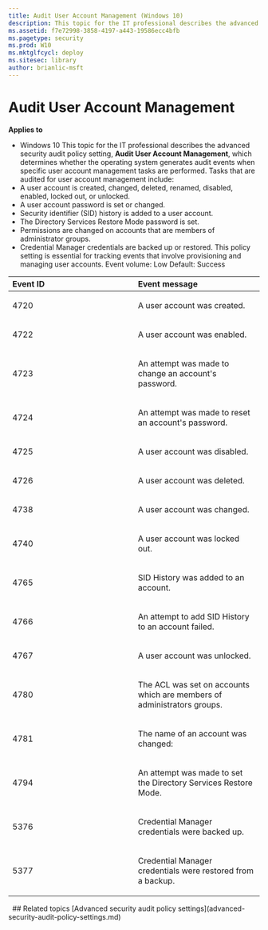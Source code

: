 ```yaml
---
title: Audit User Account Management (Windows 10)
description: This topic for the IT professional describes the advanced security audit policy setting, Audit User Account Management, which determines whether the operating system generates audit events when specific user account management tasks are performed.
ms.assetid: f7e72998-3858-4197-a443-19586ecc4bfb
ms.pagetype: security
ms.prod: W10
ms.mktglfcycl: deploy
ms.sitesec: library
author: brianlic-msft
---
```

# Audit User Account Management
**Applies to**
-   Windows 10
This topic for the IT professional describes the advanced security audit policy setting, **Audit User Account Management**, which determines whether the operating system generates audit events when specific user account management tasks are performed.
Tasks that are audited for user account management include:
-   A user account is created, changed, deleted, renamed, disabled, enabled, locked out, or unlocked.
-   A user account password is set or changed.
-   Security identifier (SID) history is added to a user account.
-   The Directory Services Restore Mode password is set.
-   Permissions are changed on accounts that are members of administrator groups.
-   Credential Manager credentials are backed up or restored.
This policy setting is essential for tracking events that involve provisioning and managing user accounts.
Event volume: Low
Default: Success
<table>
<colgroup>
<col width="50%" />
<col width="50%" />
</colgroup>
<thead>
<tr class="header">
<th align="left">Event ID</th>
<th align="left">Event message</th>
</tr>
</thead>
<tbody>
<tr class="odd">
<td align="left"><p>4720</p></td>
<td align="left"><p>A user account was created.</p></td>
</tr>
<tr class="even">
<td align="left"><p>4722</p></td>
<td align="left"><p>A user account was enabled.</p></td>
</tr>
<tr class="odd">
<td align="left"><p>4723</p></td>
<td align="left"><p>An attempt was made to change an account's password.</p></td>
</tr>
<tr class="even">
<td align="left"><p>4724</p></td>
<td align="left"><p>An attempt was made to reset an account's password.</p></td>
</tr>
<tr class="odd">
<td align="left"><p>4725</p></td>
<td align="left"><p>A user account was disabled.</p></td>
</tr>
<tr class="even">
<td align="left"><p>4726</p></td>
<td align="left"><p>A user account was deleted.</p></td>
</tr>
<tr class="odd">
<td align="left"><p>4738</p></td>
<td align="left"><p>A user account was changed.</p></td>
</tr>
<tr class="even">
<td align="left"><p>4740</p></td>
<td align="left"><p>A user account was locked out.</p></td>
</tr>
<tr class="odd">
<td align="left"><p>4765</p></td>
<td align="left"><p>SID History was added to an account.</p></td>
</tr>
<tr class="even">
<td align="left"><p>4766</p></td>
<td align="left"><p>An attempt to add SID History to an account failed.</p></td>
</tr>
<tr class="odd">
<td align="left"><p>4767</p></td>
<td align="left"><p>A user account was unlocked.</p></td>
</tr>
<tr class="even">
<td align="left"><p>4780</p></td>
<td align="left"><p>The ACL was set on accounts which are members of administrators groups.</p></td>
</tr>
<tr class="odd">
<td align="left"><p>4781</p></td>
<td align="left"><p>The name of an account was changed:</p></td>
</tr>
<tr class="even">
<td align="left"><p>4794</p></td>
<td align="left"><p>An attempt was made to set the Directory Services Restore Mode.</p></td>
</tr>
<tr class="odd">
<td align="left"><p>5376</p></td>
<td align="left"><p>Credential Manager credentials were backed up.</p></td>
</tr>
<tr class="even">
<td align="left"><p>5377</p></td>
<td align="left"><p>Credential Manager credentials were restored from a backup.</p></td>
</tr>
</tbody>
</table>
 
## Related topics
[Advanced security audit policy settings](advanced-security-audit-policy-settings.md)
 
 
